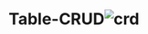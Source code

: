 # Table-CRUD![crd](https://user-images.githubusercontent.com/96592956/181119190-278858a6-640c-43d8-88b1-d46eb9065641.jpg)
